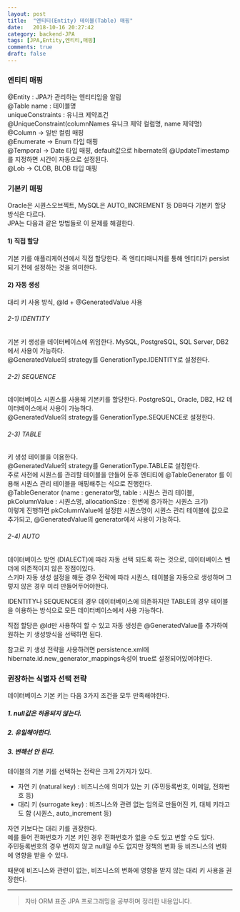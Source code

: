 ```yaml
---
layout: post
title:  "엔티티(Entity) 테이블(Table) 매핑"
date:   2018-10-16 20:27:42
category: backend-JPA
tags: [JPA,Entity,엔티티,매핑]
comments: true
draft: false
---
```

### 엔티티 매핑
@Entity : JPA가 관리하는 엔티티임을 알림  
@Table name : 테이블명   
       uniqueConstraints : 유니크 제약조건   
                       @UniqueConstraint(columnNames 유니크 제약 컬럼명, name 제약명)   
@Column -> 일반 컬럼 매핑   
@Enumerate -> Enum 타입 매핑  
@Temporal -> Date 타입 매핑, default값으로 hibernate의 @UpdateTimestamp를 지정하면 시간이 자동으로 설정된다.   
@Lob -> CLOB, BLOB 타입 매핑   
<!--more-->
### 기본키 매핑
Oracle은 시퀀스오브젝트, MySQL은 AUTO_INCREMENT 등 DB마다 기본키 할당 방식은 다르다.  
JPA는 다음과 같은 방법들로 이 문제를 해결한다.

#### 1) 직접 할당
기본 키를 애플리케이션에서 직접 할당한다. 즉 엔티티매니저를 통해 엔티티가 persist 되기 전에 설정하는 것을 의미한다.

#### 2) 자동 생성
대리 키 사용 방식, @Id + @GeneratedValue 사용

###### 2-1) IDENTITY
기본 키 생성을 데이터베이스에 위임한다. MySQL, PostgreSQL, SQL Server, DB2에서 사용이 가능하다.  
@GeneratedValue의 strategy를 GenerationType.IDENTITY로 설정한다.  

###### 2-2) SEQUENCE
데이터베이스 시퀀스를 사용해 기본키를 할당한다. PostgreSQL, Oracle, DB2, H2 데이터베이스에서 사용이 가능하다.   
@GeneratedValue의 strategy를 GenerationType.SEQUENCE로 설정한다.   

###### 2-3) TABLE
키 생성 테이블을 이용한다.   
@GeneratedValue의 strategy를 GenerationType.TABLE로 설정한다.   
주로 사전에 시퀀스를 관리할 테이블을 만들어 둔후 엔티티에 @TableGenerator 를 이용해 시퀀스 관리 테이블을 매핑해주는 식으로 진행한다.   
@TableGenerator (name : generator명, table : 시퀀스 관리 테이블, pkColumnValue : 시퀀스명, allocationSize : 한번에 증가하는 시퀀스 크기)   
이렇게 진행하면 pkColumnValue에 설정한 시퀀스명이 시퀀스 관리 테이블에 값으로 추가되고, @GeneratedValue의 generator에서 사용이 가능하다.   

###### 2-4) AUTO
데이터베이스 방언 (DIALECT)에 따라 자동 선택 되도록 하는 것으로, 데이터베이스 벤더에 의존적이지 않은 장점이있다.  
스키마 자동 생성 설정을 해둔 경우 전략에 따라 시퀀스, 테이블을 자동으로 생성하며 그렇지 않은 경우 미리 만들어두어야한다.  

IDENTITY나 SEQUENCE의 경우 데이터베이스에 의존하지만 TABLE의 경우 테이블을 이용하는 방식으로 모든 데이터베이스에서 사용 가능하다.   

직접 할당은 @Id만 사용하여 할 수 있고 자동 생성은 @GeneratedValue를 추가하여 원하는 키 생성방식을 선택하면 된다.   

참고로 키 생성 전략을 사용하려면 persistence.xml에 hibernate.id.new_generator_mappings속성이 true로 설정되어있어야한다.  

### 권장하는 식별자 선택 전략
데이터베이스 기본 키는 다음 3가지 조건을 모두 만족해야한다.   

##### 1. null값은 허용되지 않는다.
##### 2. 유일해야한다.
##### 3. 변해선 안 된다.

테이블의 기본 키를 선택하는 전략은 크게 2가지가 있다.   

- 자연 키 (natural key) : 비즈니스에 의미가 있는 키 (주민등록번호, 이메일, 전화번호 등)   
- 대리 키 (surrogate key) : 비즈니스와 관련 없는 임의로 만들어진 키, 대체 키라고도 함 (시퀀스, auto_increment 등)   

자연 키보다는 대리 키를 권장한다.  
예를 들어 전화번호가 기본 키인 경우 전화번호가 없을 수도 있고 변할 수도 있다.  
주민등록번호의 경우 변하지 않고 null일 수도 없지만 정책의 변화 등 비즈니스의 변화에 영향을 받을 수 있다.  

때문에 비즈니스와 관련이 없는, 비즈니스의 변화에 영향을 받지 않는 대리 키 사용을 권장한다.   

---
>자바 ORM 표준 JPA 프로그래밍을 공부하며 정리한 내용입니다.
